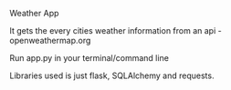Weather App

It gets the every cities weather information from an api - openweathermap.org 

Run app.py in your terminal/command line

Libraries used is just flask, SQLAlchemy and requests.

